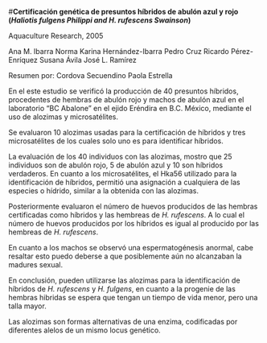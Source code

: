 
#**Certificación genética de presuntos híbridos de abulón azul y rojo (*Haliotis fulgens Philippi and H. rufescens Swainson*)**

Aquaculture Research, 2005

Ana M. Ibarra
Norma Karina Hernández-Ibarra
Pedro Cruz
Ricardo Pérez-Enríquez
Susana Ávila
José  L. Ramírez

Resumen por: Cordova Secuendino Paola Estrella

En el este estudio se verificó la producción de 40 presuntos híbridos, procedentes  de hembras de abulón rojo 
y machos de abulón azul en el  laboratorio “BC Abalone” en el ejido Eréndira en B.C. México, mediante el uso 
de alozimas y microsatélites.

Se evaluaron 10 alozimas usadas para la certificación de híbridos y tres microsatélites  de los cuales 
solo uno es para identificar híbridos.

La evaluación de los 40 individuos con las alozimas,  mostro que 25 individuos son de abulón rojo, 
5 de abulón azul y 10 son híbridos verdaderos. En cuanto a los microsatélites, el Hka56 utilizado para la 
identificación de híbridos, permitió una asignación  a cualquiera de las especies o hídrido, similar a la 
obtenida con las alozimas.

Posteriormente evaluaron el número de huevos producidos  de las hembras certificadas como híbridos y 
las hembreas de *H. rufescens*. A lo cual el número de huevos producidos por los híbridos es igual al 
producido por las hembreas de *H. rufescens*.

En cuanto a los machos se observó una espermatogénesis anormal, cabe resaltar esto puedo deberse a 
que posiblemente aún no alcanzaban la madures sexual.

En conclusión, pueden utilizarse las alozimas  para la identificación de híbridos de *H. rufescens* y *H. fulgens*, 
en cuanto a la progenie de las hembras hibridas se espera que tengan un tiempo de vida menor, pero una talla mayor.



Las alozimas son formas alternativas de una enzima, codificadas por diferentes alelos de un mismo locus genético.
